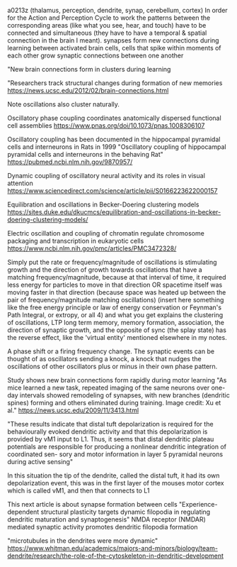 a0213z
(thalamus, perception, dendrite, synap, cerebellum, cortex) In order for the Action and Perception Cycle to work the patterns between the corresponding areas (like what you see, hear, and touch) have to be connected and simultaneous (they have to have a temporal & spatial connection in the brain I meant). 
synapses form new connections during learning between activated brain cells, cells that spike within moments of each other grow synaptic connections between one another 

"New brain connections form in clusters during learning

"Researchers track structural changes during formation of new memories
https://news.ucsc.edu/2012/02/brain-connections.html

Note oscillations also cluster naturally.

Oscillatory phase coupling coordinates anatomically dispersed functional cell assemblies
https://www.pnas.org/doi/10.1073/pnas.1008306107

Oscillatory coupling has been documented in the hippocampal pyramidal cells and interneurons in Rats in 1999
"Oscillatory coupling of hippocampal pyramidal cells and interneurons in the behaving Rat"
https://pubmed.ncbi.nlm.nih.gov/9870957/

Dynamic coupling of oscillatory neural activity and its roles in visual attention https://www.sciencedirect.com/science/article/pii/S0166223622000157

Equilibration and oscillations in Becker-Doering clustering models
https://sites.duke.edu/dkucmcs/equilibration-and-oscillations-in-becker-doering-clustering-models/

Electric oscillation and coupling of chromatin regulate chromosome packaging and transcription in eukaryotic cells
https://www.ncbi.nlm.nih.gov/pmc/articles/PMC3472328/

Simply put the rate or frequency/magnitude of oscillations is stimulating growth and the direction of growth towards oscillations that have a matching frequency/magnitude, because at that interval of time, it required less energy for particles to move in that direction OR spacetime itself was moving faster in that direction (because space was heated up between the pair of frequency/magnitude matching oscillations) (insert here something like the free energy principle or law of energy conservation or Feynman's Path Integral, or extropy, or all 4) and what you get explains the clustering of oscillations, LTP long term memory, memory formation, association, the direction of synaptic growth, and the opposite of sync (the splay state) has the reverse effect, like the 'virtual entity' mentioned elsewhere in my notes.

A phase shift or a firing frequency change.
The synaptic events can be thought of as oscillators sending a knock, a knock that nudges the oscillations of other oscillators plus or minus in their own phase pattern.

Study shows new brain connections form rapidly during motor learning
"As mice learned a new task, repeated imaging of the same neurons over one-day intervals showed remodeling of synapses, with new branches (dendritic spines) forming and others eliminated during training. Image credit: Xu et al." https://news.ucsc.edu/2009/11/3413.html

"These results indicate that distal
tuft depolarization is required for the behaviourally evoked dendritic activity and that this depolarization is provided by vM1 input to L1. Thus, it seems that distal dendritic plateau potentials are responsible for producing a nonlinear dendritic integration of coordinated sen- sory and motor information in layer 5 pyramidal neurons during active sensing"

In this situation the tip of the dendrite, called the distal tuft, it had its own depolarization event, this was in the first layer of the mouses motor cortex which is called vM1, and then that connects to L1



This next article is about synapse formation between cells "Experience-dependent structural plasticity targets dynamic filopodia in regulating dendritic maturation and synaptogenesis"
NMDA receptor (NMDAR) mediated synaptic activity promotes dendritic filopodia formation

"microtubules in the dendrites were more dynamic" https://www.whitman.edu/academics/majors-and-minors/biology/team-dendrite/research/the-role-of-the-cytoskeleton-in-dendritic-development


